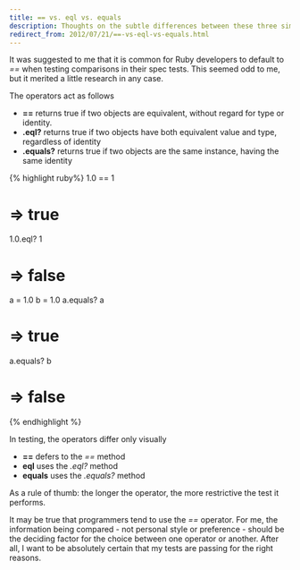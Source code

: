 ```yaml
---
title: == vs. eql vs. equals
description: Thoughts on the subtle differences between these three similar operators
redirect_from: 2012/07/21/==-vs-eql-vs-equals.html
---
```

It was suggested to me that it is common for Ruby developers to default to *==* when testing comparisons in their spec tests. This seemed odd to me, but it merited a little research in any case.

The operators act as follows
 - **==** returns true if two objects are equivalent, without regard for type or identity.
 - **.eql?** returns true if two objects have both equivalent value and type, regardless of identity
 - **.equals?** returns true if two objects are the same instance, having the same identity

{% highlight ruby%}
1.0 == 1
# => true

1.0.eql? 1
# => false

a = 1.0
b = 1.0
a.equals? a
# => true
a.equals? b
# => false
{% endhighlight %}

In testing, the operators differ only visually
 - **==** defers to the *==* method
 - **eql** uses the *.eql?* method
 - **equals** uses the *.equals?* method

As a rule of thumb: the longer the operator, the more restrictive the test it performs.

It may be true that programmers tend to use the *==* operator. For me, the information being compared - not personal style or preference - should be the deciding factor for the choice between one operator or another. After all, I want to be absolutely certain that my tests are passing for the right reasons.
